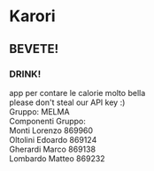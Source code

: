 # Karori
## BEVETE!
### DRINK!
app per contare le calorie molto bella<br />
please don't steal our API key :)<br />
Gruppo: MELMA <br />
Componenti Gruppo: <br />
Monti Lorenzo 869960 <br />
Oltolini Edoardo 869124 <br />
Gherardi Marco 869138 <br />
Lombardo Matteo 869232

